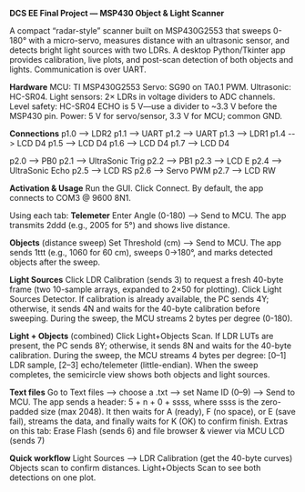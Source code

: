 **DCS EE Final Project — MSP430 Object & Light Scanner**

A compact “radar-style” scanner built on MSP430G2553 that sweeps 0-180° with a micro-servo, measures distance with an ultrasonic sensor, and detects bright light sources with two LDRs. A desktop Python/Tkinter app provides calibration, live plots, and post-scan detection of both objects and lights. Communication is over UART.

**Hardware**
MCU: TI MSP430G2553
Servo: SG90 on TA0.1 PWM.
Ultrasonic: HC-SR04.
Light sensors: 2× LDRs in voltage dividers to ADC channels.
Level safety: HC-SR04 ECHO is 5 V—use a divider to ~3.3 V before the MSP430 pin.
Power: 5 V for servo/sensor, 3.3 V for MCU; common GND.

**Connections**
p1.0 --> LDR2
p1.1 -->      UART
p1.2 -->      UART
p1.3 --> LDR1
p1.4 --> LCD D4
p1.5 --> LCD D4
p1.6 --> LCD D4
p1.7 --> LCD D4

p2.0 --> PB0
p2.1 --> UltraSonic Trig
p2.2 --> PB1
p2.3 --> LCD E
p2.4 --> UltraSonic Echo
p2.5 --> LCD RS
p2.6 --> Servo PWM
p2.7 --> LCD RW

**Activation & Usage**
Run the GUI.
Click Connect. By default, the app connects to COM3 @ 9600 8N1.

Using each tab:
**Telemeter**
Enter Angle (0-180) --> Send to MCU.
The app transmits 2ddd (e.g., 2005 for 5°) and shows live distance.

**Objects** (distance sweep)
Set Threshold (cm) --> Send to MCU.
The app sends 1ttt (e.g., 1060 for 60 cm), sweeps 0→180°, and marks detected objects after the sweep.

**Light Sources**
Click LDR Calibration (sends 3) to request a fresh 40-byte frame (two 10-sample arrays, expanded to 2×50 for plotting).
Click Light Sources Detector.
If calibration is already available, the PC sends 4Y; otherwise, it sends 4N and waits for the 40-byte calibration before sweeping.
During the sweep, the MCU streams 2 bytes per degree (0-180).

**Light + Objects** (combined)
Click Light+Objects Scan.
If LDR LUTs are present, the PC sends 8Y; otherwise, it sends 8N and waits for the 40-byte calibration.
During the sweep, the MCU streams 4 bytes per degree: [0–1] LDR sample, [2–3] echo/telemeter (little-endian).
When the sweep completes, the semicircle view shows both objects and light sources.

**Text files**
Go to Text files --> choose a .txt --> set Name ID (0–9) --> Send to MCU.
The app sends a header: 5 + n + 0 + ssss, where ssss is the zero-padded size (max 2048). It then waits for A (ready), F (no space), or E (save fail), streams the data, and finally waits for K (OK) to confirm finish.
Extras on this tab: Erase Flash (sends 6) and file browser & viewer via MCU LCD (sends 7)

**Quick workflow**
Light Sources -->  LDR Calibration (get the 40-byte curves)
Objects scan to confirm distances.
Light+Objects Scan to see both detections on one plot.
